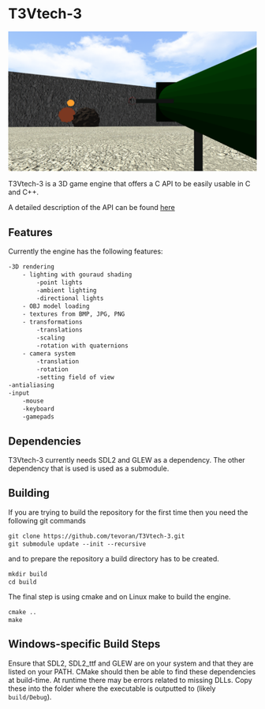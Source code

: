 # T3Vtech-3

![alt explosion_in_engine](screenshots/explosion.png "explosion_in_engine")


T3Vtech-3 is a 3D game engine that offers a C API to be easily usable in C and C++. 

A detailed description of the API can be found [here](doc/api.md)

## Features

Currently the engine has the following features:

```
-3D rendering
	- lighting with gouraud shading
		-point lights
		-ambient lighting
		-directional lights
	- OBJ model loading
	- textures from BMP, JPG, PNG
	- transformations
		-translations
		-scaling
		-rotation with quaternions
	- camera system
		-translation
		-rotation
		-setting field of view
-antialiasing
-input
	-mouse
	-keyboard
	-gamepads
```

## Dependencies

T3Vtech-3 currently needs SDL2 and GLEW as a dependency. The other dependency that is used is used as a submodule.

## Building

If you are trying to build the repository for the first time then you need the following git commands

```
git clone https://github.com/tevoran/T3Vtech-3.git
git submodule update --init --recursive
```

and to prepare the repository a build directory has to be created.

```
mkdir build
cd build
```

The final step is using cmake and on Linux make to build the 
engine.

```
cmake ..
make
```

## Windows-specific Build Steps

Ensure that SDL2, SDL2_ttf and GLEW are on your system and that they are listed on your PATH. CMake should then be able to find these dependencies at build-time. At runtime there may be errors related to missing DLLs. Copy these into the folder where the executable is outputted to (likely ```build/Debug```).
